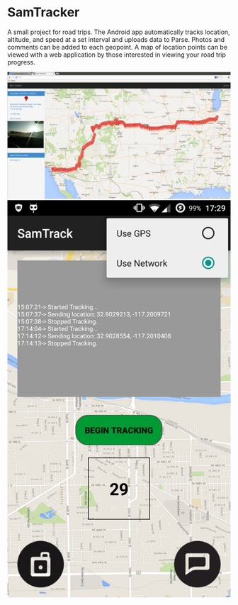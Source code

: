 # SamTracker

A small project for road trips. The Android app automatically tracks location, altitude, and speed at a set interval and uploads data to Parse. Photos and comments can be added to each geopoint. A map of location points can be viewed with a web application by those interested in viewing your road trip progress.

![Web](https://raw.githubusercontent.com/scdickson/SamTracker/master/Screen_2.png)
![Android](https://raw.githubusercontent.com/scdickson/SamTracker/master/Screen_1.png)
